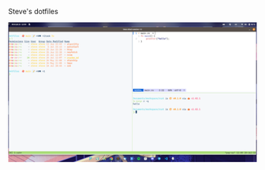 Steve's dotfiles

![:D](https://github.com/SteveLauC/pic/blob/main/Screenshot%20from%202022-07-25%2012-09-32.png)
